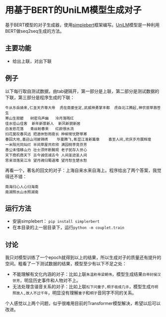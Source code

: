# 用基于BERT的UniLM模型生成对子
基于BERT模型的对子生成器，使用[simplebert](https://github.com/gaolichen/simplebert)框架编写。[UniLM](https://arxiv.org/abs/1905.03197)模型是一种利用BERT做seq2seq生成的方法。

## 主要功能

- 给出上联，对出下联

## 例子

以下每行取自测试数据，由tab键隔开，第一部分是上联，第二部分是测试数据的下联，第三部分是程序生成的下联：

```
牛从东岳骑来,仁圣天齐尊大帝	虎在南娄坐定,武威神勇掌丰都	虎自北江腾起,神农尝草救苍生
寒山生寂碧	树密鸟声幽	冷月落残红
佳水佳山佳客	新年新景新人	新风新貌新居
白发悲花落	青丝盼春来	红颜恨水流
扫花莫叹春风远	把酒休愁雨夜长	种柳常忧野草寒
春回大地,喜迎山河披锦绣	华夏腾飞,彰显江淮新篇章	喜至人间,欢庆岁月展辉煌
一米阳光同灿烂	半间草屋共欢欣	满园桃李竞芬芳
愚公未惜移山力	壮士须怀断腕观	老子犹存入世心
天下商机商天下	古今诚信诚古今	人间圣迹圣人间
思亲泪落吴江冷	望月魂归蜀道难	望月愁生楚水愁
```

再看一个，著名的回文的对子：上海自来水来自海上。程序给出了两个答案，我觉得还不错：
```
南海归心人心归海南
南湖照水山水照湖南
```

## 运行方法
- 安装simplebert： `pip install simplerbert`
- 在本目录的上一层目录下，运行`python -m couplet.train`

## 讨论
我只对模型训练了一个epoch就得到以上的结果，所以生成对子的质量还有提升的空间。粗看了一下测试数据的结果，模型至少有以下不足之处：
- 不能理解有文化内涵的对子：比如上联`朱温称帝梁朝伟`，模型生成结果`白帝封侯汉世芳`，明显历史事件和人物对不上。
- 无法处理含谐音关系的对子：比如上联`松下问童子,桐子收成几许`，模型生成`月明照故人,故人不过千年`，明显没有理解`童子`和`桐子`音同字不同的关系。

个人感觉以上两个问题，似乎很难用目前的Transformer模型解决，希望以后可以改进。
